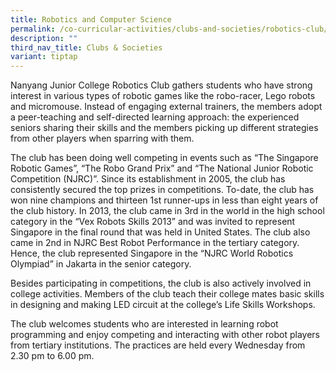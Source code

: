 ```yaml
---
title: Robotics and Computer Science
permalink: /co-curricular-activities/clubs-and-societies/robotics-club/
description: ""
third_nav_title: Clubs & Societies
variant: tiptap
---
```

Nanyang Junior College Robotics Club gathers students who have strong interest in various types of robotic games like the robo-racer, Lego robots and micromouse. Instead of engaging external trainers, the members adopt a peer-teaching and self-directed learning approach: the experienced seniors sharing their skills and the members picking up different strategies from other players when sparring with them.

The club has been doing well competing in events such as “The Singapore Robotic Games”, “The Robo Grand Prix” and “The National Junior Robotic Competition (NJRC)”. Since its establishment in 2005, the club has consistently secured the top prizes in competitions. To-date, the club has won nine champions and thirteen 1st runner-ups in less than eight years of the club history. In 2013, the club came in 3rd in the world in the high school category in the “Vex Robots Skills 2013” and was invited to represent Singapore in the final round that was held in United States. The club also came in 2nd in NJRC Best Robot Performance in the tertiary category. Hence, the club represented Singapore in the “NJRC World Robotics Olympiad” in Jakarta in the senior category.

Besides participating in competitions, the club is also actively involved in college activities. Members of the club teach their college mates basic skills in designing and making LED circuit at the college’s Life Skills Workshops.

The club welcomes students who are interested in learning robot programming and enjoy competing and interacting with other robot players from tertiary institutions. The practices are held every Wednesday from 2.30 pm to 6.00 pm.